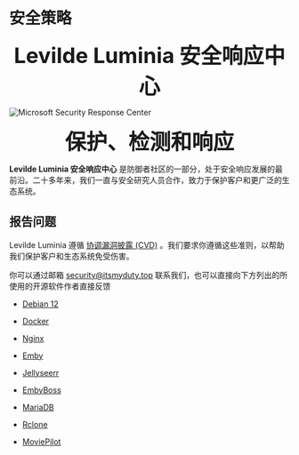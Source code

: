 # 安全策略

<div align="center">
<b><span style="font-size: 38px;">Levilde Luminia 安全响应中心</span></b>
</div>



![Microsoft Security Response Center](https://cdn.jsdmirror.com/gh/BsBlog/Levilde-Luminia-Wiki-dist@images/Security/RE2iDfp.avif)

<div align="center">
<b><span style="font-size: 38px;">保护、检测和响应</span></b>
</div>

**Levilde Luminia 安全响应中心** 是防御者社区的一部分，处于安全响应发展的最前沿。二十多年来，我们一直与安全研究人员合作，致力于保护客户和更广泛的生态系统。

## 报告问题

Levilde Luminia 遵循 [协调漏洞披露 (CVD)](./Coordinated-Vulnerability-Disclosure.html)  。我们要求你遵循这些准则，以帮助我们保护客户和生态系统免受伤害。

你可以通过邮箱 [security@itsmyduty.top](mailto:security@itsmyduty.top) 联系我们，也可以直接向下方列出的所使用的开源软件作者直接反馈

- [Debian 12](https://www.debian.org/security/)

- [Docker](https://www.docker.com/)

- [Nginx](https://nginx.org/en/security_advisories.html)

- [Emby](https://emby.media/)

- [Jellyseerr](https://github.com/Fallenbagel/jellyseerr)

- [EmbyBoss](https://github.com/berry8838/Sakura_embyboss)

- [MariaDB](https://mariadb.org/)

- [Rclone](https://github.com/rclone/rclone/security)

- [MoviePilot](https://github.com/jxxghp/MoviePilot)

